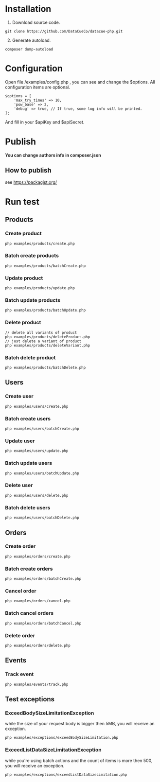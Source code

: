 # Installation

1. Download source code.

```
git clone https://github.com/DataCueCo/datacue-php.git
```

2. Generate autoload.

```
composer dump-autoload
```

# Configuration

Open file /examples/config.php , you can see and change the $options. All configuration items are optional.

```
$options = [
    'max_try_times' => 10,
    'pow_base' => 2,
    'debug' => true, // If true, some log info will be printed.
];
```

And fill in your $apiKey and $apiSecret.

# Publish

**You can change authors info in composer.json**

## How to publish

see https://packagist.org/

# Run test

## Products

### Create product

```
php examples/products/create.php
```

### Batch create products

```
php examples/products/batchCreate.php
```

### Update product

```
php examples/products/update.php
```


### Batch update products

```
php examples/products/batchUpdate.php
```

### Delete product

```
// delete all variants of product
php examples/products/deleteProduct.php
// just delete a variant of product
php examples/products/deleteVariant.php
```

### Batch delete product

```
php examples/products/batchDelete.php
```

## Users

### Create user

```
php examples/users/create.php
```

### Batch create users

```
php examples/users/batchCreate.php
```

### Update user

```
php examples/users/update.php
```

### Batch update users

```
php examples/users/batchUpdate.php
```

### Delete user

```
php examples/users/delete.php
```

### Batch delete users

```
php examples/users/batchDelete.php
```

## Orders

### Create order

```
php examples/orders/create.php
```

### Batch create orders

```
php examples/orders/batchCreate.php
```

### Cancel order

```
php examples/orders/cancel.php
```

### Batch cancel orders

```
php examples/orders/batchCancel.php
```

### Delete order

```
php examples/orders/delete.php
```

## Events

### Track event

```
php examples/events/track.php
```

## Test exceptions

### ExceedBodySizeLimitationException

while the size of your request body is bigger then 5MB, you will receive an exception.

```
php examples/exceptions/exceedBodySizeLimitation.php
```

### ExceedListDataSizeLimitationException

while you're using batch actions and the count of items is more then 500, you will receive an exception.

```
php examples/exceptions/exceedListDataSizeLimitation.php
```
